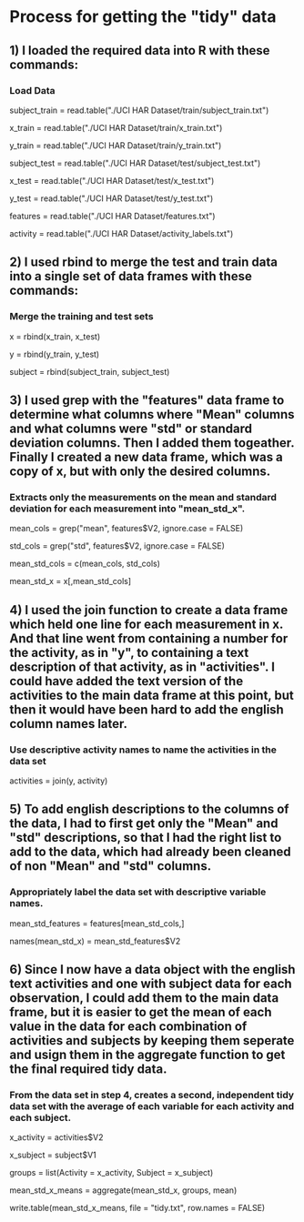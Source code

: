 # Process for getting the "tidy" data

## 1) I loaded the required data into R with these commands:

### Load Data
subject_train = read.table("./UCI HAR Dataset/train/subject_train.txt")

x_train       = read.table("./UCI HAR Dataset/train/x_train.txt")

y_train       = read.table("./UCI HAR Dataset/train/y_train.txt")

subject_test  = read.table("./UCI HAR Dataset/test/subject_test.txt")

x_test        = read.table("./UCI HAR Dataset/test/x_test.txt")

y_test        = read.table("./UCI HAR Dataset/test/y_test.txt")


features = read.table("./UCI HAR Dataset/features.txt")

activity = read.table("./UCI HAR Dataset/activity_labels.txt")


## 2) I used rbind to merge the test and train data into a single set of data frames with these commands:

### Merge the training and test sets

x       = rbind(x_train, x_test)

y       = rbind(y_train, y_test)

subject = rbind(subject_train, subject_test)


## 3) I used grep with the "features" data frame to determine what columns where "Mean" columns and what columns were "std" or standard deviation columns.  Then I added them togeather.  Finally I created a new data frame, which was a copy of x, but with only the desired columns.

### Extracts only the measurements on the mean and standard deviation for each measurement into "mean_std_x".

mean_cols = grep("mean", features$V2, ignore.case = FALSE)

std_cols  = grep("std", features$V2, ignore.case = FALSE)

mean_std_cols = c(mean_cols, std_cols)

mean_std_x = x[,mean_std_cols]


## 4) I used the join function to create a data frame which held one line for each measurement in x.  And that line went from containing a number for the activity, as in "y", to containing a text description of that activity, as in "activities".  I could have added the text version of the activities to the main data frame at this point, but then it would have been hard to add the english column names later.

### Use descriptive activity names to name the activities in the data set

activities = join(y, activity)

## 5) To add english descriptions to the columns of the data, I had to first get only the "Mean" and "std" descriptions, so that I had the right list to add to the data, which had already been cleaned of non "Mean" and "std" columns.

### Appropriately label the data set with descriptive variable names.

mean_std_features = features[mean_std_cols,]

names(mean_std_x) = mean_std_features$V2

## 6) Since I now have a data object with the english text activities and one with subject data for each observation, I could add them to the main data frame, but it is easier to get the mean of each value in the data for each combination of activities and subjects by keeping them seperate and usign them in the aggregate function to get the final required tidy data.

### From the data set in step 4, creates a second, independent tidy data set with the average of each variable for each activity and each subject.

x_activity = activities$V2

x_subject  = subject$V1

groups = list(Activity = x_activity, Subject = x_subject)

mean_std_x_means = aggregate(mean_std_x, groups, mean)

write.table(mean_std_x_means, file = "tidy.txt", row.names = FALSE)
